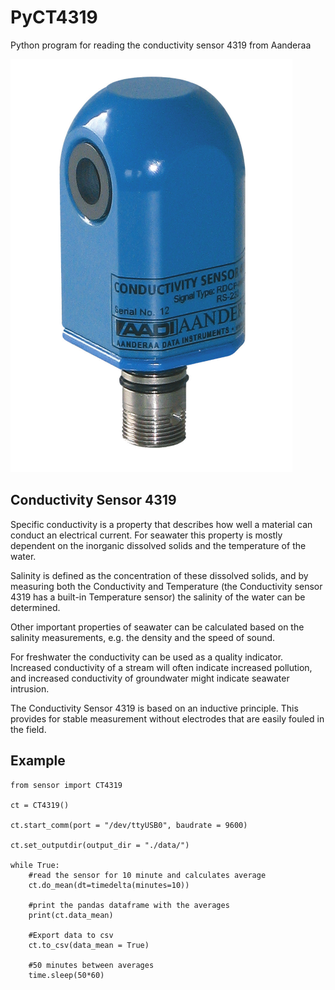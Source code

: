 # PyCT4319
Python program for reading the conductivity sensor 4319 from Aanderaa

![alt tag](CT4319.png?raw=true)

## Conductivity Sensor 4319

Specific conductivity is a property that describes how well a material can conduct an electrical
current. For seawater this property is mostly dependent on the inorganic dissolved solids and the
temperature of the water.

Salinity is defined as the concentration of these dissolved solids, and by measuring both the
Conductivity and Temperature (the Conductivity sensor 4319 has a built-in Temperature sensor)
the salinity of the water can be determined.

Other important properties of seawater can be calculated based on the salinity measurements,
e.g. the density and the speed of sound.

For freshwater the conductivity can be used as a quality indicator. Increased conductivity of a
stream will often indicate increased pollution, and increased conductivity of groundwater might
indicate seawater intrusion.

The Conductivity Sensor 4319 is based on an inductive principle. This provides for stable
measurement without electrodes that are easily fouled in the field.

## Example

```
from sensor import CT4319

ct = CT4319()

ct.start_comm(port = "/dev/ttyUSB0", baudrate = 9600)

ct.set_outputdir(output_dir = "./data/")

while True:
    #read the sensor for 10 minute and calculates average
    ct.do_mean(dt=timedelta(minutes=10))
    
    #print the pandas dataframe with the averages
    print(ct.data_mean)
    
    #Export data to csv
    ct.to_csv(data_mean = True)
    
    #50 minutes between averages
    time.sleep(50*60)
```
